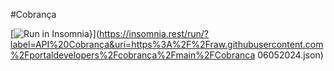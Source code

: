 #Cobrança

[![Run in Insomnia}](https://insomnia.rest/images/run.svg)](https://insomnia.rest/run/?label=API%20Cobrança&uri=https%3A%2F%2Fraw.githubusercontent.com%2Fportaldevelopers%2Fcobrança%2Fmain%2FCobranca 06052024.json)